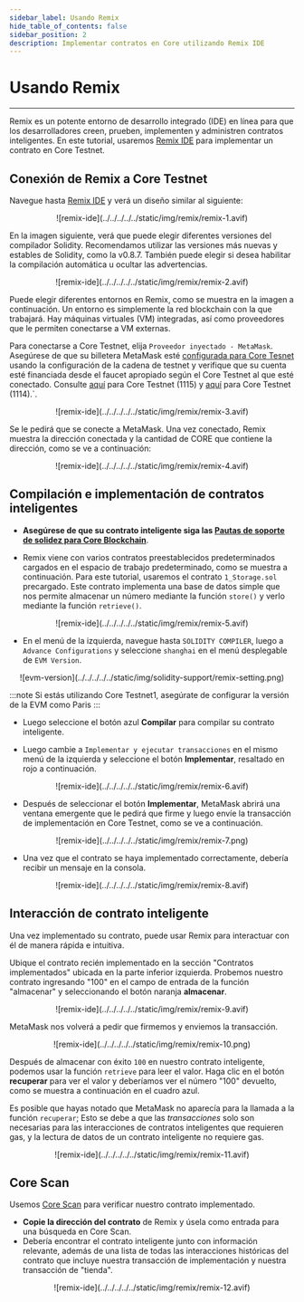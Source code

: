 ```yaml
---
sidebar_label: Usando Remix
hide_table_of_contents: false
sidebar_position: 2
description: Implementar contratos en Core utilizando Remix IDE
---
```


# Usando Remix

---

Remix es un potente entorno de desarrollo integrado (IDE) en línea para que los desarrolladores creen, prueben, implementen y administren contratos inteligentes. En este tutorial, usaremos [Remix IDE](https://remix.ethereum.org/) para implementar un contrato en Core Testnet.

## Conexión de Remix a Core Testnet

Navegue hasta [Remix IDE](https://remix.ethereum.org/) y verá un diseño similar al siguiente:

<p align="center">
![remix-ide](../../../../../static/img/remix/remix-1.avif)
</p>

En la imagen siguiente, verá que puede elegir diferentes versiones del compilador Solidity. Recomendamos utilizar las versiones más nuevas y estables de Solidity, como la v0.8.7. También puede elegir si desea habilitar la compilación automática u ocultar las advertencias.

<p align="center">
![remix-ide](../../../../../static/img/remix/remix-2.avif)
</p>

Puede elegir diferentes entornos en Remix, como se muestra en la imagen a continuación. Un entorno es simplemente la red blockchain con la que trabajará. Hay máquinas virtuales (VM) integradas, así como proveedores que le permiten conectarse a VM externas.

Para conectarse a Core Testnet, elija `Proveedor inyectado - MetaMask`. Asegúrese de que su billetera MetaMask esté [configurada para Core Tesnet](./core-wallet-config.md) usando la configuración de la cadena de testnet y verifique que su cuenta esté financiada desde el faucet apropiado según el Core Testnet al que esté conectado. Consulte [aquí](https://scan.test.btcs.network/faucet) para Core Testnet (1115) y [aquí](https://scan.test2.btcs.network/faucet) para Core Testnet (1114).\`.

<p align="center">
![remix-ide](../../../../../static/img/remix/remix-3.avif)
</p>

Se le pedirá que se conecte a MetaMask. Una vez conectado, Remix muestra la dirección conectada y la cantidad de CORE que contiene la dirección, como se ve a continuación:

<p align="center" style={{zoom:"40%"}}>
![remix-ide](../../../../../static/img/remix/remix-4.avif)
</p>

## Compilación e implementación de contratos inteligentes

- **Asegúrese de que su contrato inteligente siga las [Pautas de soporte de solidez para Core Blockchain](./smart-contract-guidelines.md)**.

- Remix viene con varios contratos preestablecidos predeterminados cargados en el espacio de trabajo predeterminado, como se muestra a continuación. Para este tutorial, usaremos el contrato `1_Storage.sol` precargado. Este contrato implementa una base de datos simple que nos permite almacenar un número mediante la función `store()` y verlo mediante la función `retrieve()`.

<p align="center">
![remix-ide](../../../../../static/img/remix/remix-5.avif)
</p>

- En el menú de la izquierda, navegue hasta `SOLIDITY COMPILER`, luego a `Advance Configurations` y seleccione `shanghai` en el menú desplegable de `EVM Version`.

<p align="center" style={{zoom:"60%"}}>
![evm-version](../../../../../static/img/solidity-support/remix-setting.png)
</p>

:::note
Si estás utilizando Core Testnet1, asegúrate de configurar la versión de la EVM como Paris
:::

- Luego seleccione el botón azul **Compilar** para compilar su contrato inteligente.

- Luego cambie a `Implementar y ejecutar transacciones` en el mismo menú de la izquierda y seleccione el botón **Implementar**, resaltado en rojo a continuación.

<p align="center">
![remix-ide](../../../../../static/img/remix/remix-6.avif)
</p>

- Después de seleccionar el botón **Implementar**, MetaMask abrirá una ventana emergente que le pedirá que firme y luego envíe la transacción de implementación en Core Testnet, como se ve a continuación.

<p align="center" style={{zoom:"40%"}}>
![remix-ide](../../../../../static/img/remix/remix-7.png)
</p>

- Una vez que el contrato se haya implementado correctamente, debería recibir un mensaje en la consola.

<p align="center">
![remix-ide](../../../../../static/img/remix/remix-8.avif)
</p>

## Interacción de contrato inteligente

Una vez implementado su contrato, puede usar Remix para interactuar con él de manera rápida e intuitiva.

Ubique el contrato recién implementado en la sección "Contratos implementados" ubicada en la parte inferior izquierda. Probemos nuestro contrato ingresando "100" en el campo de entrada de la función "almacenar" y seleccionando el botón naranja **almacenar**.

<p align="center">
![remix-ide](../../../../../static/img/remix/remix-9.avif)
</p>

MetaMask nos volverá a pedir que firmemos y enviemos la transacción.

<p align="center" style={{zoom:"40%"}}>
![remix-ide](../../../../../static/img/remix/remix-10.png)
</p>

Después de almacenar con éxito `100` en nuestro contrato inteligente, podemos usar la función `retrieve` para leer el valor. Haga clic en el botón **recuperar** para ver el valor y deberíamos ver el número "100" devuelto, como se muestra a continuación en el cuadro azul.

Es posible que hayas notado que MetaMask no aparecía para la llamada a la función `recuperar`; Esto se debe a que las _transacciones_ solo son necesarias para las interacciones de contratos inteligentes que requieren gas, y la lectura de datos de un contrato inteligente no requiere gas.

<p align="center">
![remix-ide](../../../../../static/img/remix/remix-11.avif)
</p>

## Core Scan

Usemos [Core Scan](https://scan.test2.btcs.network/) para verificar nuestro contrato implementado.

- **Copie la dirección del contrato** de Remix y úsela como entrada para una búsqueda en Core Scan.
- Debería encontrar el contrato inteligente junto con información relevante, además de una lista de todas las interacciones históricas del contrato que incluye nuestra transacción de implementación y nuestra transacción de "tienda".

<p align="center">
![remix-ide](../../../../../static/img/remix/remix-12.avif)
</p>